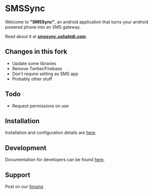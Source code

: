 # SMSSync

Welcome to **"SMSSync"**, an android application that turns your android powered phone into an SMS gateway.

Read about it at **[smssync.ushahidi.com](http://smssync.ushahidi.com/)**.

## Changes in this fork
* Update some libraries
* Remove Twitter/Firebase
* Don't require setting as SMS app
* Probably other stuff

## Todo
* Request permissions on use

## Installation

Installation and configuration details are [here][1].

## Development

Documentation for developers can be found [here][2].

## Support

Post on our [forums][3]

[1]: http://smssync.ushahidi.com/configure/
[2]: http://smssync.ushahidi.com/developers/
[3]: https://wiki.ushahidi.com/pages/viewpage.action?pageId=8357140
